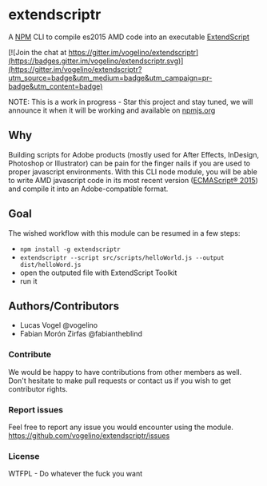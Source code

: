 # extendscriptr

A [NPM](https://www.npmjs.com/) CLI to compile es2015 AMD code into an executable [ExtendScript](https://www.adobe.com/devnet/scripting.html)

[![Join the chat at https://gitter.im/vogelino/extendscriptr](https://badges.gitter.im/vogelino/extendscriptr.svg)](https://gitter.im/vogelino/extendscriptr?utm_source=badge&utm_medium=badge&utm_campaign=pr-badge&utm_content=badge)  

NOTE: This is a work in progress - Star this project and stay tuned, we will announce it when it will be working and available on [npmjs.org](https://www.npmjs.com/)

## Why
Building scripts for Adobe products (mostly used for After Effects, InDesign, Photoshop or Illustrator) can be pain for the finger nails if you are used to proper javascript environments. With this CLI node module, you will be able to write AMD javascript code in its most recent version ([ECMAScript® 2015](http://www.ecma-international.org/ecma-262/6.0/)) and compile it into an Adobe-compatible format.

## Goal
The wished workflow with this module can be resumed in a few steps:

- `npm install -g extendscriptr`
- `extendscriptr --script src/scripts/helloWorld.js --output dist/helloWord.js`
- open the outputed file with ExtendScript Toolkit
- run it

## Authors/Contributors
- Lucas Vogel @vogelino
- Fabian Morón Zirfas @fabiantheblind 

### Contribute
We would be happy to have contributions from other members as well. Don't hesitate to make pull requests or contact us if you wish to get contributor rights.

### Report issues
Feel free to report any issue you would encounter using the module.
https://github.com/vogelino/extendscriptr/issues

### License
WTFPL - Do whatever the fuck you want
